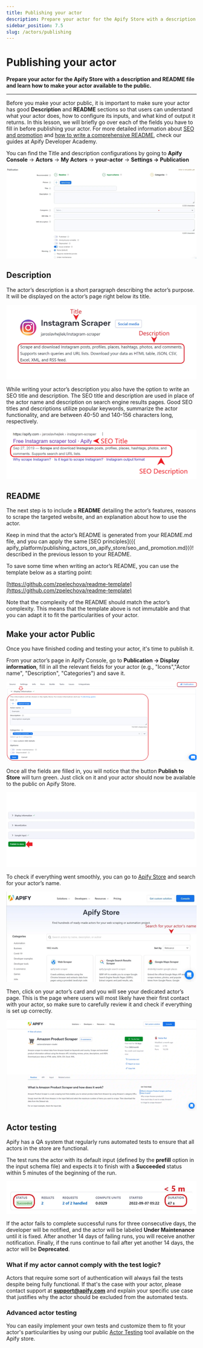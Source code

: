 ```yaml
---
title: Publishing your actor
description: Prepare your actor for the Apify Store with a description and README file and learn how to make your actor available to the public.
sidebar_position: 7.5
slug: /actors/publishing
---
```


# [](#publishing-actor) Publishing your actor

**Prepare your actor for the Apify Store with a description and README file and learn how to make your actor available to the public.**

---

Before you make your actor public, it is important to make sure your actor has good **Description** and **README** sections so that users can understand what your actor does, how to configure its inputs, and what kind of output it returns. In this lesson, we will briefly go over each of the fields you have to fill in before publishing your actor. For more detailed information about [SEO and promotion](https://developers.apify.com/academy/apify-platform/get-most-of-actors/seo-and-promotion) and [how to write a comprehensive README](https://developers.apify.com/academy/apify-platform/get-most-of-actors/actor-readme), check our guides at Apify Developer Academy.

You can find the Title and description configurations by going to **Apify Console** → **Actors** → **My Actors** → **your-actor** → **Settings → Publication**

![Actor publication settings](./images/actor-publication-settings.webp)

## [](#description) Description

The actor’s description is a short paragraph describing the actor’s purpose. It will be displayed on the actor’s page right below its title.

![Actor title and description](./images/actor-title-description.webp)

While writing your actor’s description you also have the option to write an SEO title and description. The SEO title and description are used in place of the actor name and description on search engine results pages. Good SEO titles and descriptions utilize popular keywords, summarize the actor functionality, and are between 40-50 and 140-156 characters long, respectively.

![SEO title and description](./images/actor-SEO.webp)

## [](#readme) README

The next step is to include a **README** detailing the actor’s features, reasons to scrape the targeted website, and an explanation about how to use the actor.

Keep in mind that the actor’s README is generated from your README.md file, and you can apply the same [SEO principles]({{ apify_platform/publishing_actors_on_apify_store/seo_and_promotion.md}})! described in the previous lesson to your README.

To save some time when writing an actor’s README, you can use the template below as a starting point:

[https://github.com/zpelechova/readme-template](https://github.com/zpelechova/readme-template)

Note that the complexity of the README should match the actor’s complexity. This means that the template above is not immutable and that you can adapt it to fit the particularities of your actor.

## [](#make-your-actor-public) Make your actor Public

Once you have finished coding and testing your actor, it's time to publish it.

From your actor’s page in Apify Console, go to **Publication → Display information**, fill in all the relevant fields for your actor (e.g., "Icons","Actor name", "Description", "Categories") and save it.

![Actor settings](./images/actor-display-information.webp)

Once all the fields are filled in, you will notice that the button **Publish to Store** will turn green. Just click on it and your actor should now be available to the public on Apify Store.

![Publish your actor](./images/publish-actor-to-store.webp)

To check if everything went smoothly, you can go to [Apify Store](https://apify.com/store) and search for your actor’s name.

![Apify Store](./images/Apify-Store.webp)

Then, click on your actor’s card and you will see your dedicated actor’s page. This is the page where users will most likely have their first contact with your actor, so make sure to carefully review it and check if everything is set up correctly.

![Actor page](./images/actor-page.webp)

## [](#actor-testing) Actor testing

Apify has a QA system that regularly runs automated tests to ensure that all actors in the store are functional.

The test runs the actor with its default input (defined by the **prefill** option in the input schema file) and expects it to finish with a **Succeeded** status within 5 minutes of the beginning of the run.

![Actor page](./images/actor-test.webp)

If the actor fails to complete successful runs for three consecutive days, the developer will be notified, and the actor will be labeled **Under Maintenance** until it is fixed. After another 14 days of failing runs, you will receive another notification. Finally, if the runs continue to fail after yet another 14 days, the actor will be **Deprecated**.

### What if my actor cannot comply with the test logic?

Actors that require some sort of authentication will always fail the tests despite being fully functional. If that's the case with your actor, please contact support at **support@apify.com** and explain your specific use case that justifies why the actor should be excluded from the automated tests.

### Advanced actor testing

You can easily implement your own tests and customize them to fit your actor's particularities by using our public [Actor Testing](https://apify.com/pocesar/actor-testing) tool available on the Apify store.
